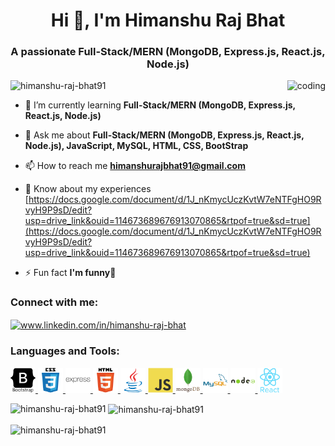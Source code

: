 <h1 align="center">Hi 👋, I'm Himanshu Raj Bhat</h1>
<h3 align="center">A passionate Full-Stack/MERN (MongoDB, Express.js, React.js, Node.js)</h3>
<img align="right" src="https://user-images.githubusercontent.com/55389276/140866485-8fb1c876-9a8f-4d6a-98dc-08c4981eaf70.gif" alt="coding" style="max-width: 100%; width:400px display: inline-block;" data-target="animated-image.originalImage">

<p align="left"> <img src="https://komarev.com/ghpvc/?username=himanshu-raj-bhat91&label=Profile%20views&color=0e75b6&style=flat" alt="himanshu-raj-bhat91" /> </p>

- 🌱 I’m currently learning **Full-Stack/MERN (MongoDB, Express.js, React.js, Node.js)**

- 💬 Ask me about **Full-Stack/MERN (MongoDB, Express.js, React.js, Node.js), JavaScript, MySQL, HTML, CSS, BootStrap**

- 📫 How to reach me **himanshurajbhat91@gmail.com**

- 📄 Know about my experiences [https://docs.google.com/document/d/1J_nKmycUczKvtW7eNTFgHO9RvyH9P9sD/edit?usp=drive_link&ouid=114673689676913070865&rtpof=true&sd=true](https://docs.google.com/document/d/1J_nKmycUczKvtW7eNTFgHO9RvyH9P9sD/edit?usp=drive_link&ouid=114673689676913070865&rtpof=true&sd=true)

- ⚡ Fun fact **I'm funny🤣**

<h3 align="left">Connect with me:</h3>
<p align="left">
<a href="https://linkedin.com/in/www.linkedin.com/in/himanshu-raj-bhat" target="blank"><img align="center" src="https://raw.githubusercontent.com/rahuldkjain/github-profile-readme-generator/master/src/images/icons/Social/linked-in-alt.svg" alt="www.linkedin.com/in/himanshu-raj-bhat" height="30" width="40" /></a>
</p>

<h3 align="left">Languages and Tools:</h3>
<p align="left"> <a href="https://getbootstrap.com" target="_blank" rel="noreferrer"> <img src="https://raw.githubusercontent.com/devicons/devicon/master/icons/bootstrap/bootstrap-plain-wordmark.svg" alt="bootstrap" width="40" height="40"/> </a> <a href="https://www.w3schools.com/css/" target="_blank" rel="noreferrer"> <img src="https://raw.githubusercontent.com/devicons/devicon/master/icons/css3/css3-original-wordmark.svg" alt="css3" width="40" height="40"/> </a> <a href="https://expressjs.com" target="_blank" rel="noreferrer"> <img src="https://raw.githubusercontent.com/devicons/devicon/master/icons/express/express-original-wordmark.svg" alt="express" width="40" height="40"/> </a> <a href="https://www.w3.org/html/" target="_blank" rel="noreferrer"> <img src="https://raw.githubusercontent.com/devicons/devicon/master/icons/html5/html5-original-wordmark.svg" alt="html5" width="40" height="40"/> </a> <a href="https://www.java.com" target="_blank" rel="noreferrer"> <img src="https://raw.githubusercontent.com/devicons/devicon/master/icons/java/java-original.svg" alt="java" width="40" height="40"/> </a> <a href="https://developer.mozilla.org/en-US/docs/Web/JavaScript" target="_blank" rel="noreferrer"> <img src="https://raw.githubusercontent.com/devicons/devicon/master/icons/javascript/javascript-original.svg" alt="javascript" width="40" height="40"/> </a> <a href="https://www.mongodb.com/" target="_blank" rel="noreferrer"> <img src="https://raw.githubusercontent.com/devicons/devicon/master/icons/mongodb/mongodb-original-wordmark.svg" alt="mongodb" width="40" height="40"/> </a> <a href="https://www.mysql.com/" target="_blank" rel="noreferrer"> <img src="https://raw.githubusercontent.com/devicons/devicon/master/icons/mysql/mysql-original-wordmark.svg" alt="mysql" width="40" height="40"/> </a> <a href="https://nodejs.org" target="_blank" rel="noreferrer"> <img src="https://raw.githubusercontent.com/devicons/devicon/master/icons/nodejs/nodejs-original-wordmark.svg" alt="nodejs" width="40" height="40"/> </a> <a href="https://reactjs.org/" target="_blank" rel="noreferrer"> <img src="https://raw.githubusercontent.com/devicons/devicon/master/icons/react/react-original-wordmark.svg" alt="react" width="40" height="40"/> </a> </p>

<p><img align="left" src="https://github-readme-stats.vercel.app/api/top-langs?username=himanshu-raj-bhat91&show_icons=true&locale=en&layout=compact" alt="himanshu-raj-bhat91" /></p>

<p>&nbsp;<img align="center" src="https://github-readme-stats.vercel.app/api?username=himanshu-raj-bhat91&show_icons=true&locale=en" alt="himanshu-raj-bhat91" /></p>

<p><img align="center" src="https://github-readme-streak-stats.herokuapp.com/?user=himanshu-raj-bhat91&" alt="himanshu-raj-bhat91" /></p>

